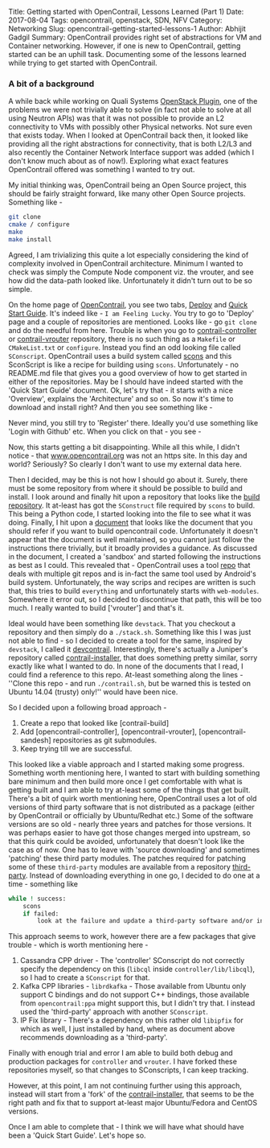 Title: Getting started with OpenContrail, Lessons Learned (Part 1)
Date: 2017-08-04
Tags: opencontrail, openstack, SDN, NFV
Category: Networking
Slug: opencontrail-getting-started-lessons-1
Author: Abhijit Gadgil
Summary: OpenContrail provides right set of abstractions for VM and Container networking. However, if one is new to OpenContrail, getting started can be an uphill task. Documenting some of the lessons learned while trying to get started with OpenContrail.

### A bit of a background

A while back while working on Quali Systems [OpenStack Plugin](https://github.com/QualiSystems/OpenStack-Shell), one of the problems we were not trivially able to solve (in fact not able to solve at all using Neutron APIs) was that it was not possible to provide an L2 connectivity to VMs with possibly other Physical networks. Not sure even that exists today. When I looked at OpenContrail back then, it looked like providing all the right abstractions for connectivity, that is both L2/L3 and also recently the Container Network Interface support was added (which I don't know much about as of now!). Exploring what exact features OpenContrail offered was something I wanted to try out.

My initial thinking was, OpenContrail being an Open Source project, this should be fairly straight forward, like many other Open Source projects. Something like -

```bash
git clone
cmake / configure
make
make install
```

Agreed, I am trivializing this quite a lot especially considering the kind of complexity involved in OpenContrail architecture. Minimum I wanted to check was simply the Compute Node component viz. the vrouter, and see how did the data-path looked like. Unfortunately it didn't turn out to be so simple.

On the home page of [OpenContrail](http://www.opencontrail.org), you see two tabs, [Deploy]() and [Quick Start Guide](). It's indeed like - `I am Feeling Lucky`. You try to go to 'Deploy' page and a couple of repositories are mentioned. Looks like - go `git clone` and do the needful from here. Trouble is when you go to [contrail-controller]() or [contrail-vrouter]() repository, there is no such thing as a `Makefile` or `CMakeList.txt` or `configure`. Instead you find an odd looking file called `SConscript`. OpenContrail uses a build system called [scons](http://www.scons.org) and this SconScript is like a recipe for building using `scons`. Unfortunately - no README.md file that gives you a good overview of how to get started in either of the repositories. May be I should have indeed started with the 'Quick Start Guide' document. Ok, let's try that - it starts with a nice 'Overview', explains the 'Architecture' and so on. So now it's time to download and install right? And then you see something like -

Never mind, you still try to 'Register' there. Ideally you'd use something like 'Login with Github' etc. When you click on that - you see -


Now, this starts getting a bit disappointing. While all this while, I didn't notice - that www.opencontrail.org was not an https site. In this day and world? Seriously? So clearly I don't want to use my external data here.

Then I decided, may be this is not how I should go about it. Surely, there must be some repository from where it should be possible to build and install. I look around and finally hit upon a repository that looks like the [build repository](). It at-least has got the `SConstruct` file required by `scons` to build. This being a Python code, I started looking into the file to see what it was doing. Finally, I hit upon a [document]() that looks like  the document that you should refer if you want to build opencontrail code. Unfortunately it doesn't appear that the document is well maintained, so you cannot just follow the instructions there trivially, but it broadly provides a guidance. As discussed in the document, I created a 'sandbox' and started following the instructions as best as I could. This revealed that - OpenContrail uses a tool [repo]() that deals with multiple git repos and is in-fact the same tool used by Android's build system. Unfortunately, the way scrips and recipes are written is such that, this tries to build `everything` and unfortunately starts with `web-modules`. Somewhere it error out, so I decided to discontinue that path, this will be too much. I really wanted to build ['vrouter'] and that's it.

Ideal would have been something like `devstack`. That you checkout a repository and then simply do a `./stack.sh`. Something like this I was just not able to find - so I decided to create a tool for the same, inspired by `devstack`, I called it [devcontrail](). Interestingly, there's actually a Juniper's repository called [contrail-installer](), that does something pretty similar, sorry exactly like what I wanted to do. In none of the documents that I read, I could find a reference to this repo. At-least something along the lines - ''Clone this repo - and run `./contrail.sh`, but be warned this is tested on Ubuntu 14.04 (trusty) only!'' would have been nice.

So I decided upon a following broad approach -

1. Create a repo that looked like [contrail-build]
2. Add [opencontrail-controller], [opencontrail-vrouter], [opencontrail-sandesh] repositories as git submodules.
3. Keep trying till we are successful.

This looked like a viable approach and I started making some progress. Something worth mentioning here, I wanted to start with building something bare minimum and then build more once I get comfortable with what is getting built and I am able to try at-least some of the things that get built. There's a bit of quirk worth mentioning here, OpenContrail uses a lot of old versions of third party software that is not distributed as a package (either by OpenContrail or officially by Ubuntu/Redhat etc.) Some of the software versions are so old - nearly three years and patches for those versions. It was perhaps easier to have got those changes merged into upstream, so that this quirk could be avoided, unfortunately that doesn't look like the case as of now. One has to leave with 'source downloading' and sometimes 'patching' these third party modules. The patches required for patching some of these `third-party` modules are available from a repository [third-party](). Instead of downloading everything in one go, I decided to do one at a time - something like

```bash
while ! success:
    scons
    if failed:
        look at the failure and update a third-party software and/or install new software.
```

This approach seems to work, however there are a few packages that give trouble - which is worth mentioning here -

1. Cassandra CPP driver - The 'controller' SConscript do not correctly specify the dependency on this (`libcql` inside `controller/lib/libcql`), so I had to create a `SConscript` for that.
2. Kafka CPP libraries - `librdkafka` - Those available from Ubuntu only support C bindings and do not support C++ bindings, those available from `opencontrail:ppa` might support this, but I didn't try that. I instead used the 'third-party' approach with another `SConscript`.
3. IP Fix library - There's a dependency on this rather old `libipfix` for which as well, I just installed by hand, where as document above recommends downloading as a 'third-party'.

Finally with enough trial and error I am able to build both debug and production packages for `controller` and `vrouter`. I have forked these repositories myself, so that changes to SConscripts, I can keep tracking.

However, at this point, I am not continuing further using this approach, instead will start from a 'fork' of the [contrail-installer](), that seems to be the right path and fix that to support at-least major Ubuntu/Fedora and CentOS versions.

Once I am able to complete that - I think we will have what should have been a 'Quick Start Guide'. Let's hope so.
